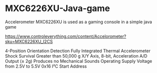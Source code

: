 # MXC6226XU-Java-game
Accelerometer  MXC6226XU is used as a gaming console in a simple java game

https://www.controleverything.com/content/Accelorometer?sku=MXC6226XU_I2CS

4-Position Orientation Detection
Fully Integrated Thermal Accelerometer
Shock Survival Greater than 50,000 g
X/Y Axis, 8-bit, Acceleration A/D Output (± 2g)
Produces no Mechanical Sounds
Operating Supply Voltage from 2.5V to 5.5V
0x16 I²C Start Address


